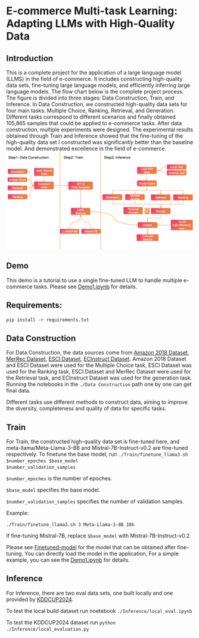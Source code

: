 # E-commerce Multi-task Learning: Adapting LLMs with High-Quality Data


## Introduction
This is a complete project for the application of a large language model (LLMS) in the field of e-commerce. It includes constructing high-quality data sets, fine-tuning large language models, and efficiently inferring large language models. The flow chart below is the complete project process. The figure is divided into three stages: Data Construction, Train, and Inference. In Data Construction, we constructed high-quality data sets for four main tasks: Multiple Choice, Ranking, Retrieval, and Generation. Different tasks correspond to different scenarios and finally obtained 105,865 samples that could be applied to e-commerce tasks. After data construction, multiple experiments were designed. The experimental results obtained through Train and Inference showed that the fine-tuning of the high-quality data set I constructed was significantly better than the baseline model. And demonstrated excellence in the field of e-commerce.
![Image Description](./Images/Overview_full.jpg)

## Demo
This demo is a tutorial to use a single fine-tuned LLM to handle multiple e-commerce tasks. Please see [Demo1.ipynb](https://github.com/trustmlyoungscientist/E-commerce-LLM/blob/main/Demo1.ipynb) for details.

## Requirements:
<code>pip install -r requirements.txt</code>

## Data Construction
For Data Construction, the data sources come from [Amazon 2018 Dataset](https://nijianmo.github.io/amazon/index.html), [MerRec Dataset](https://huggingface.co/datasets/mercari-us/merrec), [ESCI Dataset](https://github.com/amazon-science/esci-data), [ECInstruct Dataset](https://huggingface.co/datasets/NingLab/ECInstruct). Amazon 2018 Dataset and ESCI Dataset were used for the Multiple Choice task, ESCI Dataset was used for the Ranking task, ESCI Dataset and MerRec Dataset were used for the Retrieval task, and ECInstruct Dataset was used for the generation task.
Running the notebooks in the  <code>./Data Construction</code> path one by one can get final data.

Different tasks use different methods to construct data, aiming to improve the diversity, completeness and quality of data for specific tasks.

## Train
For Train, the constructed high-quality data set is fine-tuned here, and meta-llama/Meta-Llama-3-8B and Mistral-7B-Instruct-v0.2 are fine-tuned respectively.
To finetune the base model, run <code>./Train/finetune_llama3.sh $number_epoches $base_model $number_validation_samples</code>

<code>$number_epoches</code> is the number of epoches.

<code>$base_model</code> specifies the base model.

<code>$number_validation_samples</code> specifies the number of validation samples.

Example:
```
./Train/finetune_llama3.sh 3 Meta-Llama-3-8B 10k
```
If fine-tuning Mistral-7B, replace <code>$base_model</code> with Mistral-7B-Instruct-v0.2

Please see [Finetuned-model](https://github.com/trustmlyoungscientist/E-commerce-LLM/blob/main/Finetuned_model) for the model that can be obtained after fine-tuning. You can directly load the model in the application, For a simple example, you can see the [Demo1.ipynb](https://github.com/trustmlyoungscientist/E-commerce-LLM/blob/main/Demo1.ipynb) for details.


## Inference
For Inference, there are two eval data sets, one built locally and one provided by [KDDCUP2024](https://www.aicrowd.com/challenges/amazon-kdd-cup-2024-multi-task-online-shopping-challenge-for-llms).

To test the local build dataset run noetebook <code>./Inference/local_eval.ipynb</code>

To test the KDDCUP2024 dataset run <code>python ./Inference/local_evaluation.py</code>

